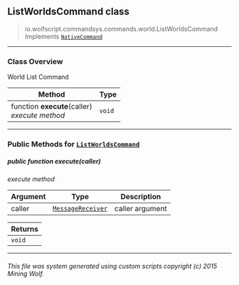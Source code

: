 ## ListWorldsCommand __class__

>io.wolfscript.commandsys.commands.world.ListWorldsCommand
>Implements [`NativeCommand`](../../NativeCommand.md)

---

### Class Overview

World List Command

Method | Type   
--- | :--- 
 function __execute__(caller) <br> _execute method_ | `void`



---


### Public Methods for [`ListWorldsCommand`](ListWorldsCommand.md)

##### <a id='execute'></a>public  function __execute__(caller)

_execute method_

Argument | Type | Description  
--- | --- | --- 
caller | [`MessageReceiver`](../../../chat/MessageReceiver.md) | caller argument

Returns | 
--- | 
`void` |


---


###### This file was system generated using custom scripts copyright (c) 2015 Mining Wolf.
	

